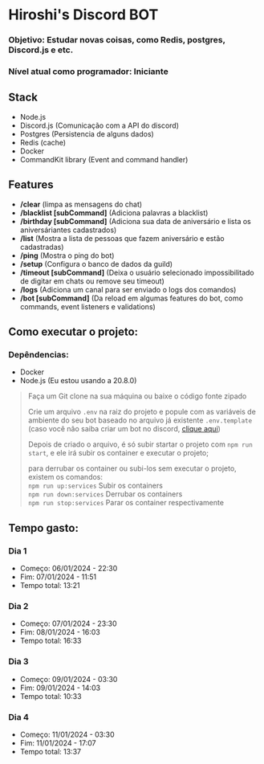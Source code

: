 # Hiroshi's Discord BOT

### Objetivo: Estudar novas coisas, como Redis, postgres, Discord.js e etc.

### Nível atual como programador: Iniciante

## Stack

- Node.js
- Discord.js (Comunicação com a API do discord)
- Postgres (Persistencia de alguns dados)
- Redis (cache)
- Docker
- CommandKit library (Event and command handler)

## Features

- **/clear** (limpa as mensagens do chat)
- **/blacklist [subCommand]** (Adiciona palavras a blacklist)
- **/birthday [subCommand]** (Adiciona sua data de aniversário e lista os aniversáriantes cadastrados)
- **/list** (Mostra a lista de pessoas que fazem aniversário e estão cadastradas)
- **/ping** (Mostra o ping do bot)
- **/setup** (Configura o banco de dados da guild)
- **/timeout [subCommand]** (Deixa o usuário selecionado impossibilitado de digitar em chats ou remove seu timeout)
- **/logs** (Adiciona um canal para ser enviado o logs dos comandos)
- **/bot [subCommand]** (Da reload em algumas features do bot, como commands, event listeners e validations)

## Como executar o projeto:

### Depêndencias:

- Docker
- Node.js (Eu estou usando a 20.8.0)


>Faça um Git clone na sua máquina ou baixe o código fonte zipado
>
>Crie um arquivo `.env` na raiz do projeto e popule com as variáveis de ambiente do seu bot baseado no arquivo já existente `.env.template` (caso você não saiba criar um bot no discord, [clique aqui](https://discord.com/developers/docs/getting-started#step-1-creating-an-app))
>
>Depois de criado o arquivo, é só subir startar o projeto com `npm run start`, e ele irá subir os container e executar o projeto; 
> 
> para derrubar os container ou subi-los sem executar o projeto, existem os comandos:  
> `npm run up:services` Subir os containers  
> `npm run down:services` Derrubar os containers  
> `npm run stop:services` Parar os container respectivamente



## Tempo gasto:

### Dia 1

- Começo: 06/01/2024 - 22:30
- Fim: 07/01/2024 - 11:51
- Tempo total: 13:21

### Dia 2

- Começo: 07/01/2024 - 23:30
- Fim: 08/01/2024 - 16:03
- Tempo total: 16:33

### Dia 3

- Começo: 09/01/2024 - 03:30
- Fim: 09/01/2024 - 14:03
- Tempo total: 10:33

### Dia 4

- Começo: 11/01/2024 - 03:30
- Fim: 11/01/2024 - 17:07
- Tempo total: 13:37


